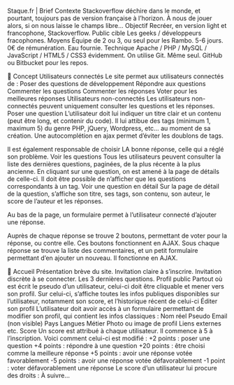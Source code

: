 Staque.fr | Brief
Contexte
Stackoverflow déchire dans le monde, et pourtant, toujours pas de version française à l’horizon. À nous de jouer alors, si on nous laisse le champs libre...
Objectif
Recréer, en version light et francophone, Stackoverflow. 
Public cible
Les geeks / développeurs fracophones.
Moyens
Équipe de 2 ou 3, ou seul pour les Rambo.
5-6 jours.
0€ de rémunération. Eau fournie.
Technique
Apache / PHP / MySQL / JavaScript / HTML5 / CSS3 évidemment. 
On utilise Git. Même seul. GitHub ou Bitbucket pour les repos. 




Concept
Utilisateurs connectés
Le site permet aux utilisateurs connectés de : 
Poser des questions de développement
Répondre aux questions
Commenter les questions
Commenter les réponses
Voter pour les meilleures réponses
Utilisateurs non-connectés
Les utilisateurs non-connectés peuvent uniquement consulter les questions et les réponses. 
Poser une question
L’utilisateur doit lui indiquer un titre clair et un contenu (peut être long, et contenir du code). 
Il lui attibue des tags (minimum 1, maximum 5) du genre PHP, jQuery, Wordpress, etc… au moment de sa création. Une autocomplétion en ajax permet d’éviter les doublons de tags. 

Il est également responsable de choisir LA bonne réponse, celle qui a réglé son problème.
Voir les questions
Tous les utilisateurs peuvent consulter la liste des dernières questions, paginées, de la plus récente à la plus ancienne.
En cliquant sur une question, on est amené à la page de détails de celle-ci.
Il doit être possible de n’afficher que les questions correspondants à un tag. 
Voir une question en détail
Sur la page de détail de la question, s’affiche son titre, ses tags, son contenu, son auteur, le score de l’auteur et les réponses. 

Au bas de la page, un formulaire permet à l’utilisateur connecté d’ajouter une réponse.

Auprès de chaque réponse se trouve 2 boutons, permettant de voter pour la réponse, ou contre elle. Ces boutons fonctionnent en AJAX.
Sous chaque réponse se trouve la liste des commentaires, et un petit formulaire permettant d’en ajouter un nouveau. Il fonctionne en AJAX.


Accueil
Présentation brève du site.
Invitation claire à s’inscrire.
Invitation discrète à se connecter.
Les 3 dernières questions.
Profil public
Partout où est écrit le pseudo d’un utilisateur, celui-ci doit être cliquable et mener vers son profil. Sur celui-ci, s’affiche toutes les infos publiques disponibles sur l’utilisateur, notamment son score, et l’historique récent de celui-ci
Éditer son profil
L’utilisateur doit avoir accès à un formulaire permettant de modifier son profil, qui contient les infos classiques : 
Nom réel
Pseudo
Email (non visible)
Pays
Langues
Métier
Photo ou image de profil
Liens externes
etc. 
Score
Un score est attribué à chaque utilisateur. Il commence à 5 à l’inscription. 
Voici comment celui-ci est modifié : 
+2 points : poser une question
+4 points : répondre à une question
+20 points : être choisi comme la meilleure réponse
+5 points : avoir une réponse votée favorablement
-5 points : avoir une réponse votée défavorablement
-1 point : voter défavorablement une réponse
Le score d’un utilisateur lui procure des droits :
À suivre...


